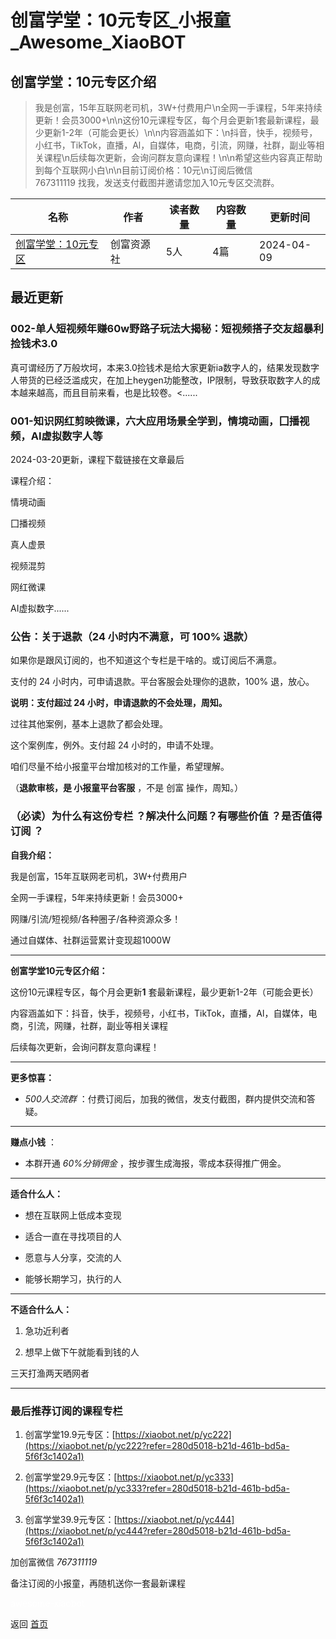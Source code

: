 # 创富学堂：10元专区_小报童_Awesome_XiaoBOT

## 创富学堂：10元专区介绍
> 我是创富，15年互联网老司机，3W+付费用户\n全网一手课程，5年来持续更新！会员3000+\n\n这份10元课程专区，每个月会更新1套最新课程，最少更新1-2年（可能会更长）\n\n内容涵盖如下：\n抖音，快手，视频号，小红书，TikTok，直播，Al，自媒体，电商，引流，网赚，社群，副业等相关课程\n后续每次更新，会询问群友意向课程！\n\n希望这些内容真正帮助到每个互联网小白\n\n目前订阅价格：10元\n订阅后微信  
767311119 找我，发送支付截图并邀请您加入10元专区交流群。  
  


|名称|作者|读者数量|内容数量|更新时间|
|---|---|---|---|---|
|[创富学堂：10元专区](https://xiaobot.net/p/yc111?refer=0b133df9-27dc-423b-8101-639049001c13)|创富资源社|5人|4篇|2024-04-09|

## 最近更新
### 002-单人短视频年赚60w野路子玩法大揭秘：短视频搭子交友超暴利捡钱术3.0

真可谓经历了万般坎坷，本来3.0捡钱术是给大家更新ia数字人的，结果发现数字人带货的已经泛滥成灾，在加上heygen功能整改，IP限制，导致获取数字人的成本越来越高，而且目前来看，也是比较卷。<......

### 001-知识网红剪映微课，六大应用场景全学到，情境动画，囗播视频，AI虚拟数字人等

2024-03-20更新，课程下载链接在文章最后

课程介绍：

情境动画

囗播视频

真人虚景

视频混剪

网红微课

AI虚拟数字......

### 公告：关于退款（24 小时内不满意，可 100% 退款）

如果你是跟风订阅的，也不知道这个专栏是干啥的。或订阅后不满意。

支付的 24 小时内，可申请退款。平台客服会处理你的退款，100% 退，放心。

**说明：支付超过 24 小时，申请退款的不会处理，周知。**

过往其他案例，基本上退款了都会处理。

这个案例库，例外。支付超 24 小时的，申请不处理。

咱们尽量不给小报童平台增加核对的工作量，希望理解。

（**退款审核，是 小报童平台客服** ，不是 创富 操作，周知。）

### （必读）为什么有这份专栏 ？解决什么问题？有哪些价值 ？是否值得订阅 ？

**自我介绍：**

我是创富，15年互联网老司机，3W+付费用户

全网一手课程，5年来持续更新！会员3000+

网赚/引流/短视频/各种圈子/各种资源众多！

通过自媒体、社群运营累计变现超1000W

* * *

**创富学堂10元专区介绍：**

这份10元课程专区，每个月会更新**1** 套最新课程，最少更新1-2年（可能会更长）

内容涵盖如下：抖音，快手，视频号，小红书，TikTok，直播，Al，自媒体，电商，引流，网赚，社群，副业等相关课程

后续每次更新，会询问群友意向课程！

* * *

**更多惊喜：**

  *  _500人交流群_ ：付费订阅后，加我的微信，发支付截图，群内提供交流和答疑。

* * *

**赚点小钱** ：

  * 本群开通 _60%分销佣金_ ，按步骤生成海报，零成本获得推广佣金。

* * *

**适合什么人：**

  * 想在互联网上低成本变现

  * 适合一直在寻找项目的人

  * 愿意与人分享，交流的人

  * 能够长期学习，执行的人

* * *

**不适合什么人：**

  1. 急功近利者

  2. 想早上做下午就能看到钱的人

三天打渔两天晒网者

* * *

### 最后推荐订阅的课程专栏

  1. 创富学堂19.9元专区：[https://xiaobot.net/p/yc222](https://xiaobot.net/p/yc222?refer=280d5018-b21d-461b-bd5a-5f6f3c1402a1)

  2. 创富学堂29.9元专区：[https://xiaobot.net/p/yc333](https://xiaobot.net/p/yc333?refer=280d5018-b21d-461b-bd5a-5f6f3c1402a1)

  3. 创富学堂39.9元专区：[https://xiaobot.net/p/yc444](https://xiaobot.net/p/yc444?refer=280d5018-b21d-461b-bd5a-5f6f3c1402a1)

加创富微信 _767311119_

备注订阅的小报童，再随机送你一套最新课程


<a href="https://github.com/Reno9527/awesome-xiaobot" style="color: white; text-decoration: none;">awesome-xiaobot</a>

返回 [首页](../README.md)
